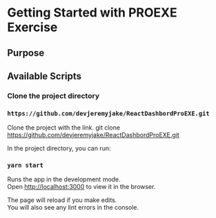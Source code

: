 # Getting Started with PROEXE Exercise

## Purpose

## Available Scripts

### Clone the project directory

### `https://github.com/devjeremyjake/ReactDashbordProEXE.git`

Clone the project with the link.
git clone https://github.com/devjeremyjake/ReactDashbordProEXE.git

In the project directory, you can run:

### `yarn start`

Runs the app in the development mode.\
Open [http://localhost:3000](http://localhost:3000) to view it in the browser.

The page will reload if you make edits.\
You will also see any lint errors in the console.
